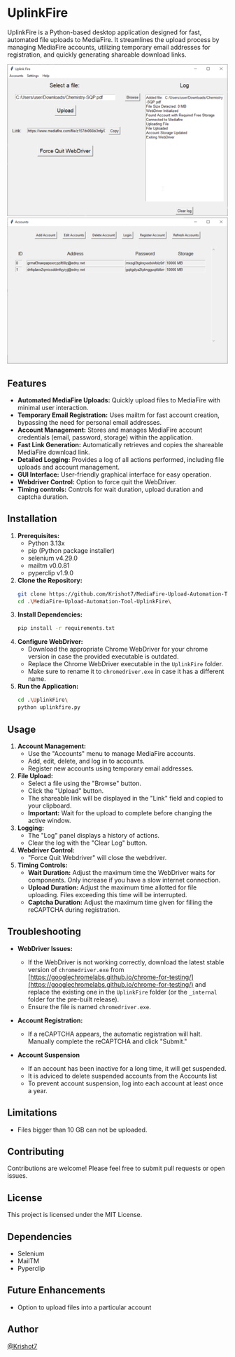 # UplinkFire

UplinkFire is a Python-based desktop application designed for fast, automated file uploads to MediaFire. It streamlines the upload process by managing MediaFire accounts, utilizing temporary email addresses for registration, and quickly generating shareable download links.

![Screenshot of UplinkFire Main Window](screenshots/main_menu.png)
![Screenshot of UplinkFire Accounts Window](screenshots/accounts_menu.png)

## Features

* **Automated MediaFire Uploads:** Quickly upload files to MediaFire with minimal user interaction.
* **Temporary Email Registration:** Uses mailtm for fast account creation, bypassing the need for personal email addresses.
* **Account Management:** Stores and manages MediaFire account credentials (email, password, storage) within the application.
* **Fast Link Generation:** Automatically retrieves and copies the shareable MediaFire download link.
* **Detailed Logging:** Provides a log of all actions performed, including file uploads and account management.
* **GUI Interface:** User-friendly graphical interface for easy operation.
* **Webdriver Control:** Option to force quit the WebDriver.
* **Timing controls:** Controls for wait duration, upload duration and captcha duration.

## Installation

1.  **Prerequisites:**
    * Python 3.13x
    * pip (Python package installer)
    * selenium  v4.29.0
    * mailtm  v0.0.81
    * pyperclip  v1.9.0
2.  **Clone the Repository:**
    ```bash
    git clone https://github.com/Krishot7/MediaFire-Upload-Automation-Tool-UplinkFire.git
    cd .\MediaFire-Upload-Automation-Tool-UplinkFire\
    ```
3.  **Install Dependencies:**
    ```bash
    pip install -r requirements.txt
    ```
4.  **Configure WebDriver:**
    * Download the appropriate Chrome WebDriver for your chrome version in case the provided executable is outdated.
    * Replace the Chrome WebDriver executable in the `UplinkFire` folder.
    * Make sure to rename it to `chromedriver.exe` in case it has a different name.
5.  **Run the Application:**
    ```bash
    cd .\UplinkFire\
    python uplinkfire.py
    ```

## Usage

1.  **Account Management:**
    * Use the "Accounts" menu to manage MediaFire accounts.
    * Add, edit, delete, and log in to accounts.
    * Register new accounts using temporary email addresses.
2.  **File Upload:**
    * Select a file using the "Browse" button.
    * Click the "Upload" button.
    * The shareable link will be displayed in the "Link" field and copied to your clipboard.
    * **Important:** Wait for the upload to complete before changing the active window.
3.  **Logging:**
    * The "Log" panel displays a history of actions.
    * Clear the log with the "Clear Log" button.
4.  **Webdriver Control:**
    * "Force Quit Webdriver" will close the webdriver.
5.  **Timing Controls:**
    * **Wait Duration:** Adjust the maximum time the WebDriver waits for components. Only increase if you have a slow internet connection.
    * **Upload Duration:** Adjust the maximum time allotted for file uploading. Files exceeding this time will be interrupted.
    * **Captcha Duration:** Adjust the maximum time given for filling the reCAPTCHA during registration.

## Troubleshooting

* **WebDriver Issues:**
    * If the WebDriver is not working correctly, download the latest stable version of `chromedriver.exe` from [https://googlechromelabs.github.io/chrome-for-testing/](https://googlechromelabs.github.io/chrome-for-testing/) and replace the existing one in the `UplinkFire` folder (or the `_internal` folder for the pre-built release).
    * Ensure the file is named `chromedriver.exe`.
* **Account Registration:**
    * If a reCAPTCHA appears, the automatic registration will halt. Manually complete the reCAPTCHA and click "Submit."
    
* **Account Suspension**
  * If an account has been inactive for a long time, it will get suspended.
  * It is adviced to delete suspended accounts from the Accounts list
  * To prevent account suspension, log into each account at least once a year.

## Limitations

* Files bigger than 10 GB can not be uploaded.

## Contributing

Contributions are welcome! Please feel free to submit pull requests or open issues.

## License

This project is licensed under the MIT License.

## Dependencies

* Selenium
* MailTM
* Pyperclip

## Future Enhancements

* Option to upload files into a particular account

## Author

[@Krishot7](https://github.com/Krishot7)
